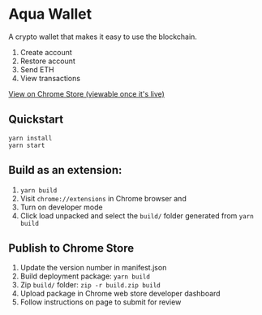 # Aqua Wallet

A crypto wallet that makes it easy to use the blockchain.

1. Create account
2. Restore account
3. Send ETH
4. View transactions

[View on Chrome Store (viewable once it's live)](https://chrome.google.com/webstore/detail/jpahabobabnbigaglekpjekelpoheebm)
## Quickstart

```
yarn install
yarn start
```

## Build as an extension:

1. `yarn build`
1. Visit `chrome://extensions` in Chrome browser and 
1. Turn on developer mode
1. Click load unpacked and select the `build/` folder generated from `yarn build`

## Publish to Chrome Store
1. Update the version number in manifest.json
1. Build deployment package: `yarn build`
1. Zip `build/` folder: `zip -r build.zip build`
1. Upload package in Chrome web store developer dashboard
1. Follow instructions on page to submit for review